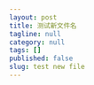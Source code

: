 ```yaml
---
layout: post
title: 测试新文件名
tagline: null
category: null
tags: []
published: false
slug: test new file
---
```

